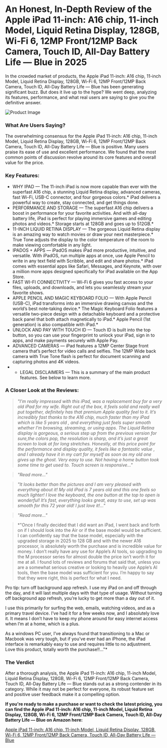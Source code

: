 # An Honest, In-Depth Review of the Apple iPad 11-inch: A16 chip, 11-inch Model, Liquid Retina Display, 128GB, Wi-Fi 6, 12MP Front/12MP Back Camera, Touch ID, All-Day Battery Life — Blue in 2025

In the crowded market of products, the Apple iPad 11-inch: A16 chip, 11-inch Model, Liquid Retina Display, 128GB, Wi-Fi 6, 12MP Front/12MP Back Camera, Touch ID, All-Day Battery Life — Blue has been generating significant buzz. But does it live up to the hype? We went deep, analyzing its features, performance, and what real users are saying to give you the definitive answer.

![Product Image](https://m.media-amazon.com/images/I/61aPY8odPSL._AC_SX342_.jpg)

### What Are Users Saying?

The overwhelming consensus for the Apple iPad 11-inch: A16 chip, 11-inch Model, Liquid Retina Display, 128GB, Wi-Fi 6, 12MP Front/12MP Back Camera, Touch ID, All-Day Battery Life — Blue is positive. Many users praise its ease of use and excellent performance. We found that the most common points of discussion revolve around its core features and overall value for the price.

### Key Features:

* WHY IPAD — The 11-inch iPad is now more capable than ever with the superfast A16 chip, a stunning Liquid Retina display, advanced cameras, fast Wi-Fi, USB-C connector, and four gorgeous colors.* iPad delivers a powerful way to create, stay connected, and get things done.
* PERFORMANCE AND STORAGE — The superfast A16 chip delivers a boost in performance for your favorite activities. And with all-day battery life, iPad is perfect for playing immersive games and editing photos and videos.* Storage starts at 128GB and goes up to 512GB.*
* 11-INCH LIQUID RETINA DISPLAY — The gorgeous Liquid Retina display is an amazing way to watch movies or draw your next masterpiece.* True Tone adjusts the display to the color temperature of the room to make viewing comfortable in any light.
* IPADOS + APPS — iPadOS makes iPad more productive, intuitive, and versatile. With iPadOS, run multiple apps at once, use Apple Pencil to write in any text field with Scribble, and edit and share photos.* iPad comes with essential apps like Safari, Messages, and Keynote, with over a million more apps designed specifically for iPad available on the App Store.
* FAST WI-FI CONNECTIVITY — Wi-Fi 6 gives you fast access to your files, uploads, and downloads, and lets you seamlessly stream your favorite shows.
* APPLE PENCIL AND MAGIC KEYBOARD FOLIO — With Apple Pencil (USB-C), iPad transforms into an immersive drawing canvas and the world’s best note‑taking device.* The Magic Keyboard Folio features a versatile two-piece design with a detachable keyboard and a protective back panel that both attach magnetically to iPad.* Apple Pencil (1st generation) is also compatible with iPad.*
* UNLOCK AND PAY WITH TOUCH ID — Touch ID is built into the top button, so you can use your fingerprint to unlock your iPad, sign in to apps, and make payments securely with Apple Pay.
* ADVANCED CAMERAS — iPad features a 12MP Center Stage front camera that’s perfect for video calls and selfies. The 12MP Wide back camera with True Tone flash is perfect for document scanning and capturing photos and 4K videos.
* * LEGAL DISCLAIMERS — This is a summary of the main product features. See below to learn more.

### A Closer Look at the Reviews:

> *"I’m really impressed with this iPad, was a replacement buy for a very old iPad for my wife. Right out of the box, it feels solid and really well put together, definitely has that premium Apple quality feel to it. It’s incredibly fast thanks to the A16 chip, much faster than my iPad which is like 5 years old , and everything just feels super smooth whether I’m browsing, streaming, or using apps. The Liquid Retina display is gorgeous, a serious step up from the previous version for sure,the colors pop, the resolution is sharp, and it’s just a great screen to look at for long stretches. Honestly, at this price point for the performance and display quality, it feels like a fantastic value , and I already have it in my cart for myself as soon as my old one gives up the ghost. Very easy to use. Not having a home button took some time to get used to. Touch screen is responsive..."*

> *"Read more..."*

> *"It looks better than the pictures and I am very pleased with everything about it! My old iPad is 7 years old and this one feels so much lighter! I love the keyboard, the one button at the top to open is wonderful! It’s fast, everything looks great, easy to use, set up was smooth for this 72 year old! I just love it!..."*

> *"Read more..."*

> *"Once I finally decided that I did want an iPad, I went back and forth on if I should look into the Air or if the base model would be sufficient. I can confidently say that the base model, especially with the upgraded storage in 2025 to 128 GB and with the newer A16 processor, is absolutely worth the purchase and is incredible value for money. I don’t really have any use for Apple’s AI tools, so upgrading to the M processor series for almost double the price isn’t worth it for me at all. I found lots of reviews and forums that said that, unless you are a somewhat serious creative or looking to heavily use Apple’s AI tools, then the base model was sufficient for you. I’m happy to say that they were right, this is perfect for what I need.

Pro tip: turn off background app refresh. I use my iPad on and off through the day, and it will last multiple days with that type of usage. Without turning off background app refresh, you’re lucky to get more than a day out of it.

I use this primarily for surfing the web, emails, watching videos, and as a primary travel device. I’ve had it for a few weeks now, and I absolutely love it. It means I don’t have to keep my phone around for easy internet access when I’m at a home, which is a plus.

As a windows PC user, I’ve always found that transitioning to a Mac or Macbook was very tough, but if you’ve ever had an iPhone, the iPad interface is remarkably easy to use and requires little to no adjustment. Love this product, totally worth the purchase!!..."*


### The Verdict

After a thorough analysis, the Apple iPad 11-inch: A16 chip, 11-inch Model, Liquid Retina Display, 128GB, Wi-Fi 6, 12MP Front/12MP Back Camera, Touch ID, All-Day Battery Life — Blue stands out as a strong contender in its category. While it may not be perfect for everyone, its robust feature set and positive user feedback make it a compelling option.

**If you're ready to make a purchase or want to check the latest pricing, you can find the Apple iPad 11-inch: A16 chip, 11-inch Model, Liquid Retina Display, 128GB, Wi-Fi 6, 12MP Front/12MP Back Camera, Touch ID, All-Day Battery Life — Blue on Amazon here:**

[Apple iPad 11-inch: A16 chip, 11-inch Model, Liquid Retina Display, 128GB, Wi-Fi 6, 12MP Front/12MP Back Camera, Touch ID, All-Day Battery Life — Blue](https://www.amazon.com/Apple-iPad-11-inch-Display-All-Day/dp/B0DZ75TN5F/131-4360826-6363467?tag=dansstore1297-20)
